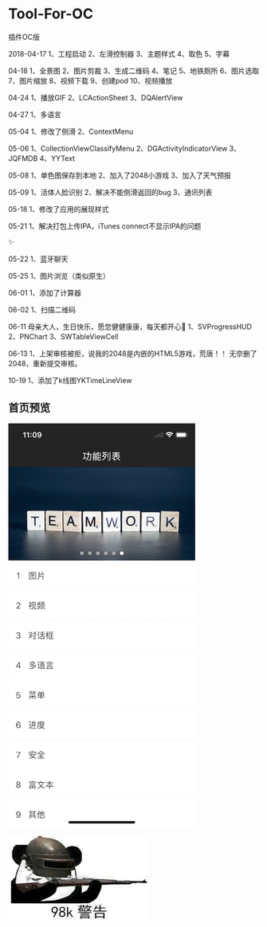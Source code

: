 # Tool-For-OC
插件OC版

2018-04-17
1、工程启动
2、左滑控制器
3、主题样式
4、取色
5、字幕

04-18
1、全景图
2、图片剪裁
3、生成二维码
4、笔记
5、地铁厕所
6、图片选取
7、图片缩放
8、视频下载
9、创建pod
10、视频播放

04-24
1、播放GIF
2、LCActionSheet
3、DQAlertView

04-27
1、多语言

05-04
1、修改了侧滑
2、ContextMenu

05-06
1、CollectionViewClassifyMenu
2、DGActivityIndicatorView
3、JQFMDB
4、YYText

05-08
1、单色图保存到本地
2、加入了2048小游戏
3、加入了天气预报

05-09
1、活体人脸识别
2、解决不能侧滑返回的bug
3、通讯列表

05-18
1、修改了应用的展现样式


05-21
1、解决打包上传IPA，iTunes connect不显示IPA的问题

✨

05-22
1、蓝牙聊天

05-25
1、图片浏览（类似原生）

06-01
1、添加了计算器

06-02
1、扫描二维码

06-11 母亲大人，生日快乐，愿您健健康康，每天都开心🌹
1、SVProgressHUD
2、PNChart
3、SWTableViewCell

06-13
1、上架审核被拒，说我的2048是内嵌的HTML5游戏，荒唐！！
      无奈删了2048，重新提交审核。
      
10-19
1、添加了k线图YKTimeLineView


## 首页预览

![](images/首页.png)

![](images/98k警告.jpg "皮一下很开心")






